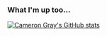 ### What I'm up too...
[![Cameron Gray's GitHub stats](https://github-readme-stats.vercel.app/api?username=CameronGray1210&show_icons=true&theme=blue_navy)](https://github.com/CameronGray1210/github-readme-stats)

<!--
**CameronGray1210/CameronGray1210** is a ✨ _special_ ✨ repository because its `README.md` (this file) appears on your GitHub profile.


Here are some ideas to get you started:

- 🔭 I’m currently working on ...
- 🌱 I’m currently learning ...
- 👯 I’m looking to collaborate on ...
- 🤔 I’m looking for help with ...
- 💬 Ask me about ...
- 📫 How to reach me: ...
- 😄 Pronouns: ...
- ⚡ Fun fact: ...
-->
